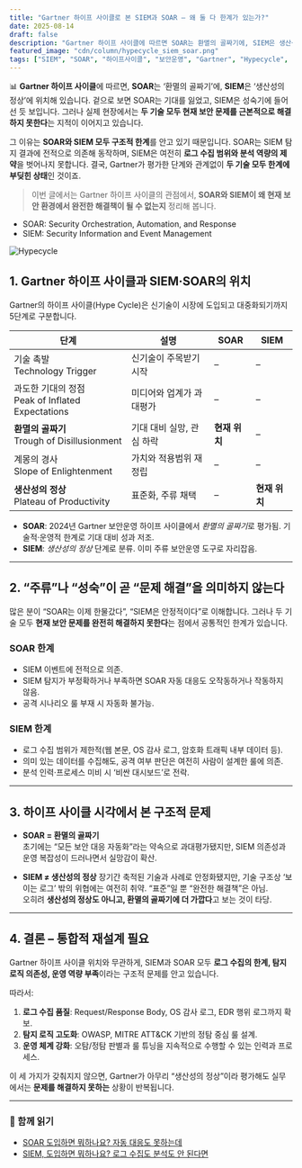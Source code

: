 ```yaml
---
title: "Gartner 하이프 사이클로 본 SIEM과 SOAR – 왜 둘 다 한계가 있는가?"
date: 2025-08-14
draft: false
description: "Gartner 하이프 사이클에 따르면 SOAR는 환멸의 골짜기에, SIEM은 생산성의 정상에 있지만, 두 기술 모두 현재 보안 문제를 해결하기엔 구조적 한계가 있습니다."
featured_image: "cdn/column/hypecycle_siem_soar.png"
tags: ["SIEM", "SOAR", "하이프사이클", "보안운영", "Gartner", "Hypecycle", "Security", "PLURA-XDR"]
---
```


📊 **Gartner 하이프 사이클**에 따르면, **SOAR**는 ‘환멸의 골짜기’에, **SIEM**은 ‘생산성의 정상’에 위치해 있습니다.
겉으로 보면 SOAR는 기대를 잃었고, SIEM은 성숙기에 들어선 듯 보입니다.
그러나 실제 현장에서는 **두 기술 모두 현재 보안 문제를 근본적으로 해결하지 못한다**는 지적이 이어지고 있습니다.

그 이유는 **SOAR와 SIEM 모두 구조적 한계**를 안고 있기 때문입니다.
SOAR는 SIEM 탐지 결과에 전적으로 의존해 동작하며, SIEM은 여전히 **로그 수집 범위와 분석 역량의 제약**을 벗어나지 못합니다.
결국, Gartner가 평가한 단계와 관계없이 **두 기술 모두 한계에 부딪힌 상태**인 것이죠.

> 이번 글에서는 Gartner 하이프 사이클의 관점에서,
> **SOAR와 SIEM이 왜 현재 보안 환경에서 완전한 해결책이 될 수 없는지** 정리해 봅니다.

* SOAR: Security Orchestration, Automation, and Response
* SIEM: Security Information and Event Management

<!--more-->
![Hypecycle](https://blog.plura.io/cdn/column/hypecycle_siem_soar.png)

## 1. Gartner 하이프 사이클과 SIEM·SOAR의 위치

Gartner의 하이프 사이클(Hype Cycle)은 신기술이 시장에 도입되고 대중화되기까지 5단계로 구분합니다.

| 단계                                            | 설명              | SOAR      | SIEM      |
| --------------------------------------------- | --------------- | --------- | --------- |
| 기술 촉발 <br> Technology Trigger                 | 신기술이 주목받기 시작    | –         | –         |
| 과도한 기대의 정점 <br> Peak of Inflated Expectations | 미디어와 업계가 과대평가   | –         | –         |
| **환멸의 골짜기** <br> Trough of Disillusionment    | 기대 대비 실망, 관심 하락 | **현재 위치** | –         |
| 계몽의 경사 <br> Slope of Enlightenment            | 가치와 적용범위 재정립    | –         | –         |
| **생산성의 정상** <br> Plateau of Productivity      | 표준화, 주류 채택      | –         | **현재 위치** |

- **SOAR**: 2024년 Gartner 보안운영 하이프 사이클에서 *환멸의 골짜기*로 평가됨. 기술적·운영적 한계로 기대 대비 성과 저조.
- **SIEM**: *생산성의 정상* 단계로 분류. 이미 주류 보안운영 도구로 자리잡음.

---

## 2. “주류”나 “성숙”이 곧 “문제 해결”을 의미하지 않는다

많은 분이 “SOAR는 이제 한물갔다”, “SIEM은 안정적이다”로 이해합니다. 그러나 두 기술 모두 **현재 보안 문제를 완전히 해결하지 못한다**는 점에서 공통적인 한계가 있습니다.

### SOAR 한계
- SIEM 이벤트에 전적으로 의존.
- SIEM 탐지가 부정확하거나 부족하면 SOAR 자동 대응도 오작동하거나 작동하지 않음.
- 공격 시나리오 룰 부재 시 자동화 불가능.

### SIEM 한계
- 로그 수집 범위가 제한적(웹 본문, OS 감사 로그, 암호화 트래픽 내부 데이터 등).
- 의미 있는 데이터를 수집해도, 공격 여부 판단은 여전히 사람이 설계한 룰에 의존.
- 분석 인력·프로세스 미비 시 ‘비싼 대시보드’로 전락.

---

## 3. 하이프 사이클 시각에서 본 구조적 문제

- **SOAR = 환멸의 골짜기**  
  초기에는 “모든 보안 대응 자동화”라는 약속으로 과대평가됐지만, SIEM 의존성과 운영 복잡성이 드러나면서 실망감이 확산.
* **SIEM ≠ 생산성의 정상**
  장기간 축적된 기술과 사례로 안정화됐지만, 기술 구조상 ‘보이는 로그’ 밖의 위협에는 여전히 취약. “표준”일 뿐 “완전한 해결책”은 아님.  
  오히려 **생산성의 정상도 아니고, 환멸의 골짜기에 더 가깝다**고 보는 것이 타당.

---

## 4. 결론 – 통합적 재설계 필요

Gartner 하이프 사이클 위치와 무관하게, SIEM과 SOAR 모두 **로그 수집의 한계, 탐지 로직 의존성, 운영 역량 부족**이라는 구조적 문제를 안고 있습니다.

따라서:
1. **로그 수집 품질**: Request/Response Body, OS 감사 로그, EDR 행위 로그까지 확보.
2. **탐지 로직 고도화**: OWASP, MITRE ATT&CK 기반의 정탐 중심 룰 설계.
3. **운영 체계 강화**: 오탐/정탐 판별과 룰 튜닝을 지속적으로 수행할 수 있는 인력과 프로세스.

이 세 가지가 갖춰지지 않으면, Gartner가 아무리 “생산성의 정상”이라 평가해도 실무에서는 **문제를 해결하지 못하는** 상황이 반복됩니다.

---

### 📖 함께 읽기
- [SOAR 도입하면 뭐하나요? 자동 대응도 못하는데](https://blog.plura.io/ko/column/why_soar_always_fails/)  
- [SIEM, 도입하면 뭐하나요? 로그 수집도 분석도 안 된다면](https://blog.plura.io/ko/column/why_siem_always_fails/)  
